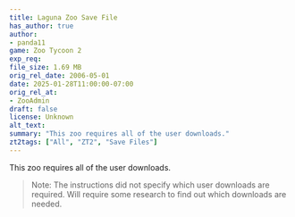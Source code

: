 ```yaml
---
title: Laguna Zoo Save File
has_author: true
author: 
- panda11
game: Zoo Tycoon 2
exp_req: 
file_size: 1.69 MB
orig_rel_date: 2006-05-01
date: 2025-01-28T11:00:00-07:00
orig_rel_at: 
- ZooAdmin
draft: false
license: Unknown
alt_text: 
summary: "This zoo requires all of the user downloads."
zt2tags: ["All", "ZT2", "Save Files"]
---
```

This zoo requires all of the user downloads.

> Note: The instructions did not specify which user downloads are required. Will require some research to find out which downloads are needed.